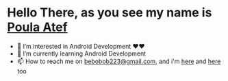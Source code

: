 # Hello There, as you see my name is [Poula Atef](https://github.com/poula-atef) 

- 👀 I’m interested in Android Development ♥♥ 
- 🌱 I’m currently learning Android Development
- 📫 How to reach me on bebobob223@gmail.com, and i'm [here](https://www.facebook.com/Bebotef/) and [here](https://www.linkedin.com/in/poula-atef-9487b21a0/) too

